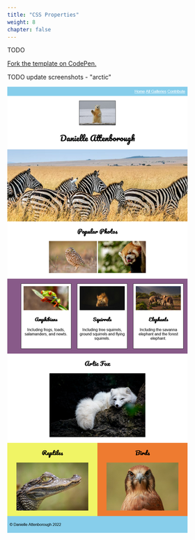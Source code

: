 ```yaml
---
title: "CSS Properties"
weight: 8
chapter: false
---
```


TODO

[Fork the template on CodePen.](https://codepen.io/shecodesaus/pen/JjOezbg)


TODO update screenshots - "arctic"

![Screenshot of completed webpage.](../images/animals.png)



